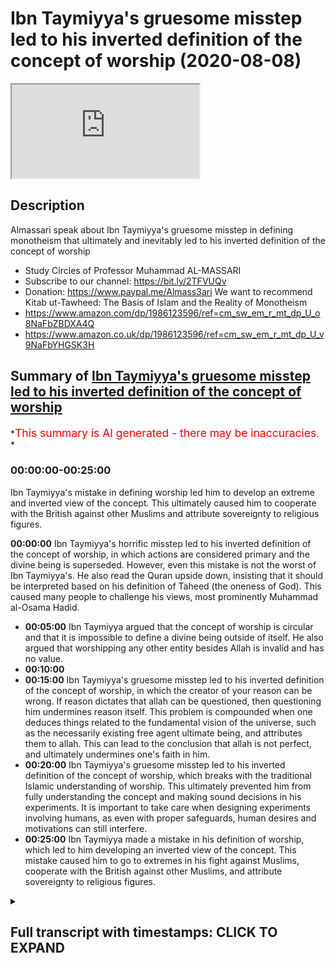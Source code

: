 # Ibn Taymiyya's gruesome misstep led to his inverted definition of the concept of worship (2020-08-08)

<iframe loading='lazy' allow='autoplay' src='https://www.youtube.com/embed/itqbL8KzOcs'></iframe>

## Description

Almassari speak about Ibn Taymiyya's gruesome misstep in defining monotheism that ultimately and inevitably led to his inverted definition of the concept of worship

- Study Circles of Professor Muhammad AL-MASSARI
- Subscribe to our channel: <https://bit.ly/2TFVUQv>
- Donation: <https://www.paypal.me/Almass3ari>
We want to recommend Kitab ut-Tawheed: The Basis of Islam and the Reality of Monotheism
- <https://www.amazon.com/dp/1986123596/ref=cm_sw_em_r_mt_dp_U_o8NaFbZBDXA4Q>
- <https://www.amazon.co.uk/dp/1986123596/ref=cm_sw_em_r_mt_dp_U_v9NaFbYHGSK3H>

## Summary of [Ibn Taymiyya's gruesome misstep led to his inverted definition of the concept of worship](https://www.youtube.com/watch?v=itqbL8KzOcs)

*<span style="color:red; font-size:125%">This summary is AI generated - there may be inaccuracies</span>. *

### <a onclick="modifyYTiframeseektime('0')">00:00:00-00:25:00</a>

Ibn Taymiyya's mistake in defining worship led him to develop an extreme and inverted view of the concept. This ultimately caused him to cooperate with the British against other Muslims and attribute sovereignty to religious figures.

**<a onclick="modifyYTiframeseektime('0')">00:00:00</a>** Ibn Taymiyya's horrific misstep led to his inverted definition of the concept of worship, in which actions are considered primary and the divine being is superseded. However, even this mistake is not the worst of Ibn Taymiyya's. He also read the Quran upside down, insisting that it should be interpreted based on his definition of Taheed (the oneness of God). This caused many people to challenge his views, most prominently Muhammad al-Osama Hadid.

- **<a onclick="modifyYTiframeseektime('300')">00:05:00</a>** Ibn Taymiyya argued that the concept of worship is circular and that it is impossible to define a divine being outside of itself. He also argued that worshipping any other entity besides Allah is invalid and has no value.
- **<a onclick="modifyYTiframeseektime('600')">00:10:00</a>**
- **<a onclick="modifyYTiframeseektime('900')">00:15:00</a>** Ibn Taymiyya's gruesome misstep led to his inverted definition of the concept of worship, in which the creator of your reason can be wrong. If reason dictates that allah can be questioned, then questioning him undermines reason itself. This problem is compounded when one deduces things related to the fundamental vision of the universe, such as the necessarily existing free agent ultimate being, and attributes them to allah. This can lead to the conclusion that allah is not perfect, and ultimately undermines one's faith in him.
- **<a onclick="modifyYTiframeseektime('1200')">00:20:00</a>** Ibn Taymiyya's gruesome misstep led to his inverted definition of the concept of worship, which breaks with the traditional Islamic understanding of worship. This ultimately prevented him from fully understanding the concept and making sound decisions in his experiments. It is important to take care when designing experiments involving humans, as even with proper safeguards, human desires and motivations can still interfere.
- **<a onclick="modifyYTiframeseektime('1500')">00:25:00</a>** Ibn Taymiyya made a mistake in his definition of worship, which led to him developing an inverted view of the concept. This mistake caused him to go to extremes in his fight against Muslims, cooperate with the British against other Muslims, and attribute sovereignty to religious figures.

<details><summary><h2>Full transcript with timestamps: CLICK TO EXPAND</h2></summary>

<a onclick="modifyYTiframeseektime('0')">0:00:00</a> Music  
<a onclick="modifyYTiframeseektime('28')">0:00:28</a> so we have just one question  
<a onclick="modifyYTiframeseektime('29')">0:00:29</a> today so which other scholar has so far  
<a onclick="modifyYTiframeseektime('32')">0:00:32</a> been able to point out  
<a onclick="modifyYTiframeseektime('34')">0:00:34</a> even tamiya's mistake of separating  
<a onclick="modifyYTiframeseektime('36')">0:00:36</a> actions from the burden  
<a onclick="modifyYTiframeseektime('42')">0:00:42</a> of action  
<a onclick="modifyYTiframeseektime('60')">0:01:00</a> he did not understand this is all  
<a onclick="modifyYTiframeseektime('62')">0:01:02</a> meaning just acknowledge me as the only  
<a onclick="modifyYTiframeseektime('63')">0:01:03</a> sovereign  
<a onclick="modifyYTiframeseektime('66')">0:01:06</a> so he he thought these these these  
<a onclick="modifyYTiframeseektime('68')">0:01:08</a> various actions are a bad and  
<a onclick="modifyYTiframeseektime('70')">0:01:10</a> and they are primary and then divine  
<a onclick="modifyYTiframeseektime('72')">0:01:12</a> being became the the  
<a onclick="modifyYTiframeseektime('73')">0:01:13</a> thing which is worshipped every time you  
<a onclick="modifyYTiframeseektime('75')">0:01:15</a> smile that you say the things which is  
<a onclick="modifyYTiframeseektime('76')">0:01:16</a> worthy of worshiping  
<a onclick="modifyYTiframeseektime('77')">0:01:17</a> so making the worship and acts of  
<a onclick="modifyYTiframeseektime('80')">0:01:20</a> worship the primary one  
<a onclick="modifyYTiframeseektime('81')">0:01:21</a> instead of that the divine being is the  
<a onclick="modifyYTiframeseektime('83')">0:01:23</a> entity which is  
<a onclick="modifyYTiframeseektime('85')">0:01:25</a> supranational who can act with free will  
<a onclick="modifyYTiframeseektime('87')">0:01:27</a> which you have with absolute power  
<a onclick="modifyYTiframeseektime('89')">0:01:29</a> nobody can but if you undermine his his  
<a onclick="modifyYTiframeseektime('92')">0:01:32</a> will  
<a onclick="modifyYTiframeseektime('93')">0:01:33</a> who he is the only one who controls  
<a onclick="modifyYTiframeseektime('94')">0:01:34</a> himself that's a divine being  
<a onclick="modifyYTiframeseektime('96')">0:01:36</a> there's no mention of creation normally  
<a onclick="modifyYTiframeseektime('98')">0:01:38</a> should we burden  
<a onclick="modifyYTiframeseektime('101')">0:01:41</a> the entity which has these attributes he  
<a onclick="modifyYTiframeseektime('103')">0:01:43</a> will understood allah is the one which  
<a onclick="modifyYTiframeseektime('105')">0:01:45</a> is being worshipped already  
<a onclick="modifyYTiframeseektime('106')">0:01:46</a> all of them are wrong that's what we  
<a onclick="modifyYTiframeseektime('108')">0:01:48</a> discussed extensively in the second part  
<a onclick="modifyYTiframeseektime('110')">0:01:50</a> of the book  
<a onclick="modifyYTiframeseektime('110')">0:01:50</a> which is being translated extensively  
<a onclick="modifyYTiframeseektime('113')">0:01:53</a> very extensively in all details with  
<a onclick="modifyYTiframeseektime('114')">0:01:54</a> every ayah with every  
<a onclick="modifyYTiframeseektime('116')">0:01:56</a> sentence and equating certain sentences  
<a onclick="modifyYTiframeseektime('118')">0:01:58</a> to other things and  
<a onclick="modifyYTiframeseektime('119')">0:01:59</a> deducing mathematical level precision of  
<a onclick="modifyYTiframeseektime('121')">0:02:01</a> equations  
<a onclick="modifyYTiframeseektime('122')">0:02:02</a> so that's even the most mistake uh the  
<a onclick="modifyYTiframeseektime('125')">0:02:05</a> people  
<a onclick="modifyYTiframeseektime('126')">0:02:06</a> got got stuck with the division of  
<a onclick="modifyYTiframeseektime('128')">0:02:08</a> taheed into this  
<a onclick="modifyYTiframeseektime('129')">0:02:09</a> division etcetera is it wrong nothing  
<a onclick="modifyYTiframeseektime('131')">0:02:11</a> definitely is wrong but some people  
<a onclick="modifyYTiframeseektime('133')">0:02:13</a> exposed that the division is wrong  
<a onclick="modifyYTiframeseektime('136')">0:02:16</a> because even the  
<a onclick="modifyYTiframeseektime('137')">0:02:17</a> the naming of them he meant that there  
<a onclick="modifyYTiframeseektime('140')">0:02:20</a> is wrong that's not right  
<a onclick="modifyYTiframeseektime('142')">0:02:22</a> right there there's only one supreme one  
<a onclick="modifyYTiframeseektime('143')">0:02:23</a> ultimate seven one lawmaker because it's  
<a onclick="modifyYTiframeseektime('145')">0:02:25</a> the meaning of  
<a onclick="modifyYTiframeseektime('146')">0:02:26</a> so he confused reverse the meaning  
<a onclick="modifyYTiframeseektime('149')">0:02:29</a> use for example when he discussed the  
<a onclick="modifyYTiframeseektime('151')">0:02:31</a> unity of the divine being  
<a onclick="modifyYTiframeseektime('153')">0:02:33</a> the one who can create and so on the eye  
<a onclick="modifyYTiframeseektime('154')">0:02:34</a> of uh  
<a onclick="modifyYTiframeseektime('166')">0:02:46</a> category of the divine being that's the  
<a onclick="modifyYTiframeseektime('168')">0:02:48</a> offspring of a divine being  
<a onclick="modifyYTiframeseektime('170')">0:02:50</a> or an entity which can create  
<a onclick="modifyYTiframeseektime('173')">0:02:53</a> and take his creation for himself and go  
<a onclick="modifyYTiframeseektime('174')">0:02:54</a> away  
<a onclick="modifyYTiframeseektime('177')">0:02:57</a> and the quran says clearly if that's  
<a onclick="modifyYTiframeseektime('179')">0:02:59</a> true then every  
<a onclick="modifyYTiframeseektime('180')">0:03:00</a> the divine being will have several  
<a onclick="modifyYTiframeseektime('183')">0:03:03</a> divine beasts that everyone will take  
<a onclick="modifyYTiframeseektime('184')">0:03:04</a> his creation go away but this is not  
<a onclick="modifyYTiframeseektime('186')">0:03:06</a> enough this by necessity  
<a onclick="modifyYTiframeseektime('187')">0:03:07</a> one must do not donate there's no way  
<a onclick="modifyYTiframeseektime('190')">0:03:10</a> and people say how can you take your  
<a onclick="modifyYTiframeseektime('191')">0:03:11</a> creation go away i want them to have to  
<a onclick="modifyYTiframeseektime('193')">0:03:13</a> with me by necessity because it's a  
<a onclick="modifyYTiframeseektime('195')">0:03:15</a> complete a complete cause of creation  
<a onclick="modifyYTiframeseektime('197')">0:03:17</a> so they will be done the conflict of the  
<a onclick="modifyYTiframeseektime('199')">0:03:19</a> causes which are perfect causes if  
<a onclick="modifyYTiframeseektime('201')">0:03:21</a> they are contingent and not perfect  
<a onclick="modifyYTiframeseektime('203')">0:03:23</a> cause no problem cooperation correlation  
<a onclick="modifyYTiframeseektime('204')">0:03:24</a> is necessary  
<a onclick="modifyYTiframeseektime('205')">0:03:25</a> but in the case of perfect cause  
<a onclick="modifyYTiframeseektime('207')">0:03:27</a> cooperation concept is impossible it  
<a onclick="modifyYTiframeseektime('209')">0:03:29</a> doesn't work  
<a onclick="modifyYTiframeseektime('210')">0:03:30</a> so then one will dominate the others but  
<a onclick="modifyYTiframeseektime('212')">0:03:32</a> we in the universe we don't see it like  
<a onclick="modifyYTiframeseektime('213')">0:03:33</a> there was this one  
<a onclick="modifyYTiframeseektime('214')">0:03:34</a> clearly well established well organized  
<a onclick="modifyYTiframeseektime('216')">0:03:36</a> according to one law so this is  
<a onclick="modifyYTiframeseektime('218')">0:03:38</a> impossible  
<a onclick="modifyYTiframeseektime('219')">0:03:39</a> uh so uh in that in all the in that that  
<a onclick="modifyYTiframeseektime('223')">0:03:43</a> the word is used and we when he expanded  
<a onclick="modifyYTiframeseektime('225')">0:03:45</a> that in a very  
<a onclick="modifyYTiframeseektime('226')">0:03:46</a> logical and uh beautiful expansion he  
<a onclick="modifyYTiframeseektime('229')">0:03:49</a> substituted  
<a onclick="modifyYTiframeseektime('231')">0:03:51</a> everywhere which is which is a blatant  
<a onclick="modifyYTiframeseektime('234')">0:03:54</a> uh a blatant mistake beloved error not  
<a onclick="modifyYTiframeseektime('237')">0:03:57</a> acceptable it's almost  
<a onclick="modifyYTiframeseektime('239')">0:03:59</a> almost telling allah that you have used  
<a onclick="modifyYTiframeseektime('241')">0:04:01</a> the wrong word almost  
<a onclick="modifyYTiframeseektime('242')">0:04:02</a> so almost bordering on that he didn't  
<a onclick="modifyYTiframeseektime('244')">0:04:04</a> intend to do that but  
<a onclick="modifyYTiframeseektime('246')">0:04:06</a> because he was so obsessed with his  
<a onclick="modifyYTiframeseektime('248')">0:04:08</a> definition of  
<a onclick="modifyYTiframeseektime('249')">0:04:09</a> that he he even read the quran upside  
<a onclick="modifyYTiframeseektime('252')">0:04:12</a> down  
<a onclick="modifyYTiframeseektime('253')">0:04:13</a> he said the quran  
<a onclick="modifyYTiframeseektime('257')">0:04:17</a> he should have said so my definition  
<a onclick="modifyYTiframeseektime('260')">0:04:20</a> must be wrong i must go back instead he  
<a onclick="modifyYTiframeseektime('262')">0:04:22</a> put his definition and  
<a onclick="modifyYTiframeseektime('263')">0:04:23</a> on top of the quran based on some  
<a onclick="modifyYTiframeseektime('266')">0:04:26</a> historic evidence mr osama hadid it  
<a onclick="modifyYTiframeseektime('269')">0:04:29</a> can't be the quran must be the dominant  
<a onclick="modifyYTiframeseektime('270')">0:04:30</a> one  
<a onclick="modifyYTiframeseektime('271')">0:04:31</a> and not the hadith  
<a onclick="modifyYTiframeseektime('274')">0:04:34</a> so that's so nobody pointed that in that  
<a onclick="modifyYTiframeseektime('276')">0:04:36</a> way in that sense but some people  
<a onclick="modifyYTiframeseektime('278')">0:04:38</a> pointed that this division is not  
<a onclick="modifyYTiframeseektime('280')">0:04:40</a> it's not proper it has weaknesses the  
<a onclick="modifyYTiframeseektime('282')">0:04:42</a> definition of ibadah as  
<a onclick="modifyYTiframeseektime('284')">0:04:44</a> as as they mentioned as acts is also  
<a onclick="modifyYTiframeseektime('286')">0:04:46</a> wrong is not persuasive  
<a onclick="modifyYTiframeseektime('287')">0:04:47</a> but also the definition which uh a  
<a onclick="modifyYTiframeseektime('290')">0:04:50</a> recent scholar who died very recently  
<a onclick="modifyYTiframeseektime('292')">0:04:52</a> recently like maybe 50 years ago i think  
<a onclick="modifyYTiframeseektime('295')">0:04:55</a> i remember i saw him at my grandfather's  
<a onclick="modifyYTiframeseektime('298')">0:04:58</a> seclusion room in the maki  
<a onclick="modifyYTiframeseektime('301')">0:05:01</a> but i remember seeing him faintly i'm  
<a onclick="modifyYTiframeseektime('303')">0:05:03</a> not sure if it's  
<a onclick="modifyYTiframeseektime('305')">0:05:05</a> a very one of the best  
<a onclick="modifyYTiframeseektime('308')">0:05:08</a> pseudo-ahabi but he is more  
<a onclick="modifyYTiframeseektime('312')">0:05:12</a> qualified and meticulous than most  
<a onclick="modifyYTiframeseektime('314')">0:05:14</a> wahabi the people do not know him very  
<a onclick="modifyYTiframeseektime('316')">0:05:16</a> much as well  
<a onclick="modifyYTiframeseektime('319')">0:05:19</a> he wrote about 600 pages a  
<a onclick="modifyYTiframeseektime('322')">0:05:22</a> huge book called trying to  
<a onclick="modifyYTiframeseektime('325')">0:05:25</a> explain and develop  
<a onclick="modifyYTiframeseektime('329')">0:05:29</a> and he took the wrong way for example he  
<a onclick="modifyYTiframeseektime('330')">0:05:30</a> discussed alibaba in the community  
<a onclick="modifyYTiframeseektime('332')">0:05:32</a> and what he takes a very narration  
<a onclick="modifyYTiframeseektime('334')">0:05:34</a> whatever so on  
<a onclick="modifyYTiframeseektime('342')">0:05:42</a> and this is from us not from the prophet  
<a onclick="modifyYTiframeseektime('344')">0:05:44</a> how do we know that knew that's exactly  
<a onclick="modifyYTiframeseektime('346')">0:05:46</a> what was happening beside it was  
<a onclick="modifyYTiframeseektime('347')">0:05:47</a> misunderstood then he went to a people  
<a onclick="modifyYTiframeseektime('350')">0:05:50</a> of hoot  
<a onclick="modifyYTiframeseektime('350')">0:05:50</a> and so on and he came to 600 pages and  
<a onclick="modifyYTiframeseektime('353')">0:05:53</a> ultimately he did not  
<a onclick="modifyYTiframeseektime('354')">0:05:54</a> end in any the definition of verbatim  
<a onclick="modifyYTiframeseektime('356')">0:05:56</a> which is which  
<a onclick="modifyYTiframeseektime('358')">0:05:58</a> uh which makes any in any solid sense  
<a onclick="modifyYTiframeseektime('360')">0:06:00</a> under a counter example to it  
<a onclick="modifyYTiframeseektime('364')">0:06:04</a> because the definition is wrong because  
<a onclick="modifyYTiframeseektime('366')">0:06:06</a> it is attempt to give about us something  
<a onclick="modifyYTiframeseektime('368')">0:06:08</a> independent for the concept of illah  
<a onclick="modifyYTiframeseektime('370')">0:06:10</a> it's not possible  
<a onclick="modifyYTiframeseektime('374')">0:06:14</a> when we say we worship allah or whether  
<a onclick="modifyYTiframeseektime('377')">0:06:17</a> the hindus say we worship shiva  
<a onclick="modifyYTiframeseektime('379')">0:06:19</a> that's what we mean to a divine entity  
<a onclick="modifyYTiframeseektime('381')">0:06:21</a> it has to be a divine divinity must be  
<a onclick="modifyYTiframeseektime('383')">0:06:23</a> defined before  
<a onclick="modifyYTiframeseektime('385')">0:06:25</a> but because the people only say we we  
<a onclick="modifyYTiframeseektime('387')">0:06:27</a> worship this divine being and the jewish  
<a onclick="modifyYTiframeseektime('388')">0:06:28</a> the things worship etc so it looks like  
<a onclick="modifyYTiframeseektime('390')">0:06:30</a> circle it's not circular it appears  
<a onclick="modifyYTiframeseektime('392')">0:06:32</a> circular  
<a onclick="modifyYTiframeseektime('393')">0:06:33</a> it becomes circular only when you try to  
<a onclick="modifyYTiframeseektime('394')">0:06:34</a> make the a  
<a onclick="modifyYTiframeseektime('396')">0:06:36</a> by the independent from the divinity  
<a onclick="modifyYTiframeseektime('399')">0:06:39</a> the moment you recognize that then you  
<a onclick="modifyYTiframeseektime('401')">0:06:41</a> will not fall into circularity and then  
<a onclick="modifyYTiframeseektime('402')">0:06:42</a> the definition will be clear  
<a onclick="modifyYTiframeseektime('404')">0:06:44</a> abadda will be 11 to recognize me as the  
<a onclick="modifyYTiframeseektime('408')">0:06:48</a> only  
<a onclick="modifyYTiframeseektime('409')">0:06:49</a> lord and sumarian the only divine entity  
<a onclick="modifyYTiframeseektime('411')">0:06:51</a> there is no other divine except me  
<a onclick="modifyYTiframeseektime('413')">0:06:53</a> unless there is worshiping allah by  
<a onclick="modifyYTiframeseektime('415')">0:06:55</a> definition must be  
<a onclick="modifyYTiframeseektime('417')">0:06:57</a> into hate if you worship anyone beside  
<a onclick="modifyYTiframeseektime('419')">0:06:59</a> allah then you are not wahed and  
<a onclick="modifyYTiframeseektime('426')">0:07:06</a> you don't recognize him as this is the  
<a onclick="modifyYTiframeseektime('429')">0:07:09</a> only sovereign lord if you don't  
<a onclick="modifyYTiframeseektime('431')">0:07:11</a> recognize that there's nothing  
<a onclick="modifyYTiframeseektime('432')">0:07:12</a> your mother is gone so i  
<a onclick="modifyYTiframeseektime('436')">0:07:16</a> share with anybody uh a sovereignty it's  
<a onclick="modifyYTiframeseektime('439')">0:07:19</a> not possible  
<a onclick="modifyYTiframeseektime('439')">0:07:19</a> by the way the benefits of reason is not  
<a onclick="modifyYTiframeseektime('442')">0:07:22</a> possible  
<a onclick="modifyYTiframeseektime('444')">0:07:24</a> ever impossible ever and also the  
<a onclick="modifyYTiframeseektime('446')">0:07:26</a> various counter examples  
<a onclick="modifyYTiframeseektime('452')">0:07:32</a> okay how come that the yusuf and the  
<a onclick="modifyYTiframeseektime('454')">0:07:34</a> family of yusuf means  
<a onclick="modifyYTiframeseektime('455')">0:07:35</a> you to him  
<a onclick="modifyYTiframeseektime('464')">0:07:44</a> so it's impossible allah cannot command  
<a onclick="modifyYTiframeseektime('465')">0:07:45</a> something which is just your reason  
<a onclick="modifyYTiframeseektime('467')">0:07:47</a> relates his divinity is impossible  
<a onclick="modifyYTiframeseektime('471')">0:07:51</a> so it can't be so worshipping  
<a onclick="modifyYTiframeseektime('474')">0:07:54</a> it's not even act of a bad could be act  
<a onclick="modifyYTiframeseektime('476')">0:07:56</a> of respect  
<a onclick="modifyYTiframeseektime('477')">0:07:57</a> could be a close support to strengthen  
<a onclick="modifyYTiframeseektime('479')">0:07:59</a> the dark matter whatever it is but it's  
<a onclick="modifyYTiframeseektime('480')">0:08:00</a> not imbalance  
<a onclick="modifyYTiframeseektime('481')">0:08:01</a> only if it is done to a divine being  
<a onclick="modifyYTiframeseektime('483')">0:08:03</a> some things you believe is reminding  
<a onclick="modifyYTiframeseektime('484')">0:08:04</a> is an act of worship to this divine  
<a onclick="modifyYTiframeseektime('486')">0:08:06</a> being expression of your  
<a onclick="modifyYTiframeseektime('488')">0:08:08</a> of your acknowledging over the of  
<a onclick="modifyYTiframeseektime('490')">0:08:10</a> divinity  
<a onclick="modifyYTiframeseektime('496')">0:08:16</a> itself so they can watch various deities  
<a onclick="modifyYTiframeseektime('499')">0:08:19</a> but if you watch of allah it's  
<a onclick="modifyYTiframeseektime('500')">0:08:20</a> impossible to achieve anybody else  
<a onclick="modifyYTiframeseektime('502')">0:08:22</a> because it has to entail the  
<a onclick="modifyYTiframeseektime('504')">0:08:24</a> unity of the divine by necessity if it's  
<a onclick="modifyYTiframeseektime('506')">0:08:26</a> not then it's not not worshipping  
<a onclick="modifyYTiframeseektime('507')">0:08:27</a> so the ones who say we worship allah and  
<a onclick="modifyYTiframeseektime('509')">0:08:29</a> worship for example uh  
<a onclick="modifyYTiframeseektime('511')">0:08:31</a> another entity they are not worshipping  
<a onclick="modifyYTiframeseektime('513')">0:08:33</a> allah they are  
<a onclick="modifyYTiframeseektime('514')">0:08:34</a> they are muslim they are definitely  
<a onclick="modifyYTiframeseektime('515')">0:08:35</a> allah and their worship is invalid  
<a onclick="modifyYTiframeseektime('519')">0:08:39</a> has no value because worship is the only  
<a onclick="modifyYTiframeseektime('522')">0:08:42</a> and ultimate sovereign  
<a onclick="modifyYTiframeseektime('525')">0:08:45</a> including the other divine attributes  
<a onclick="modifyYTiframeseektime('526')">0:08:46</a> what is the peak of divine attributes  
<a onclick="modifyYTiframeseektime('527')">0:08:47</a> the peak of the  
<a onclick="modifyYTiframeseektime('528')">0:08:48</a> top peak of the island is is  
<a onclick="modifyYTiframeseektime('531')">0:08:51</a> sovereignty not opposite so when when  
<a onclick="modifyYTiframeseektime('535')">0:08:55</a> some  
<a onclick="modifyYTiframeseektime('535')">0:08:55</a> medical we have books  
<a onclick="modifyYTiframeseektime('540')">0:09:00</a> which shows that the people are mentally  
<a onclick="modifyYTiframeseektime('545')">0:09:05</a>  mentally sick  
<a onclick="modifyYTiframeseektime('576')">0:09:36</a> assembly assembly absorpt is simply  
<a onclick="modifyYTiframeseektime('579')">0:09:39</a> refuted by all these  
<a onclick="modifyYTiframeseektime('580')">0:09:40</a> these these evidences even in in  
<a onclick="modifyYTiframeseektime('582')">0:09:42</a> particular like  
<a onclick="modifyYTiframeseektime('583')">0:09:43</a> how come that the people of yusuf made  
<a onclick="modifyYTiframeseektime('586')">0:09:46</a> sujud to him  
<a onclick="modifyYTiframeseektime('587')">0:09:47</a> uh and one of them is a prophet his  
<a onclick="modifyYTiframeseektime('589')">0:09:49</a> father himself is a prophet soul  
<a onclick="modifyYTiframeseektime('590')">0:09:50</a> so he must commit an actor this way his  
<a onclick="modifyYTiframeseektime('593')">0:09:53</a> mouth was  
<a onclick="modifyYTiframeseektime('593')">0:09:53</a> no no because it's allowed by allah so  
<a onclick="modifyYTiframeseektime('595')">0:09:55</a> how come that that worshipping we say  
<a onclick="modifyYTiframeseektime('597')">0:09:57</a> someone said elijah is allowed  
<a onclick="modifyYTiframeseektime('598')">0:09:58</a> no it's not exactly nothing but it's  
<a onclick="modifyYTiframeseektime('600')">0:10:00</a> something else so if you do this  
<a onclick="modifyYTiframeseektime('602')">0:10:02</a> unless another consideration what's the  
<a onclick="modifyYTiframeseektime('604')">0:10:04</a> other consideration with their mother  
<a onclick="modifyYTiframeseektime('605')">0:10:05</a> the same with boy  
<a onclick="modifyYTiframeseektime('607')">0:10:07</a> how come when japanese beat each other  
<a onclick="modifyYTiframeseektime('609')">0:10:09</a> they usually they don't shake hands they  
<a onclick="modifyYTiframeseektime('611')">0:10:11</a> just bow  
<a onclick="modifyYTiframeseektime('612')">0:10:12</a> is that boring they're bad and with  
<a onclick="modifyYTiframeseektime('613')">0:10:13</a> respect but you look like requests  
<a onclick="modifyYTiframeseektime('616')">0:10:16</a> sometimes just take the  
<a onclick="modifyYTiframeseektime('630')">0:10:30</a> as a divine being so divinity must be  
<a onclick="modifyYTiframeseektime('633')">0:10:33</a> ahead  
<a onclick="modifyYTiframeseektime('634')">0:10:34</a> first and foremost divine or divinity  
<a onclick="modifyYTiframeseektime('636')">0:10:36</a> what's the meaning of divine  
<a onclick="modifyYTiframeseektime('639')">0:10:39</a> when that's settled and this  
<a onclick="modifyYTiframeseektime('642')">0:10:42</a> established that there's only one divine  
<a onclick="modifyYTiframeseektime('643')">0:10:43</a> being the only one and only allah  
<a onclick="modifyYTiframeseektime('646')">0:10:46</a> if anybody which is only one otherwise  
<a onclick="modifyYTiframeseektime('650')">0:10:50</a> it's a dead  
<a onclick="modifyYTiframeseektime('651')">0:10:51</a> non-divine blind death  
<a onclick="modifyYTiframeseektime('654')">0:10:54</a> dead mother called you called nature or  
<a onclick="modifyYTiframeseektime('656')">0:10:56</a> called mataro or whatever you call it  
<a onclick="modifyYTiframeseektime('658')">0:10:58</a> this will be atheism that's the only  
<a onclick="modifyYTiframeseektime('661')">0:11:01</a> possible possibility of reasons  
<a onclick="modifyYTiframeseektime('662')">0:11:02</a> everything is not there it is not  
<a onclick="modifyYTiframeseektime('664')">0:11:04</a> possible  
<a onclick="modifyYTiframeseektime('670')">0:11:10</a> clearly is  
<a onclick="modifyYTiframeseektime('675')">0:11:15</a> until you settle the definition of  
<a onclick="modifyYTiframeseektime('676')">0:11:16</a> divinity and the fundamental issue of  
<a onclick="modifyYTiframeseektime('678')">0:11:18</a> creation who created  
<a onclick="modifyYTiframeseektime('680')">0:11:20</a> who is this the sovereign who is the  
<a onclick="modifyYTiframeseektime('681')">0:11:21</a> only sovereign by the s  
<a onclick="modifyYTiframeseektime('701')">0:11:41</a> what do i do she actually worship use  
<a onclick="modifyYTiframeseektime('702')">0:11:42</a> order nothing only one comment  
<a onclick="modifyYTiframeseektime('705')">0:11:45</a> don't touch this three that's it go  
<a onclick="modifyYTiframeseektime('707')">0:11:47</a> around do whatever you want  
<a onclick="modifyYTiframeseektime('709')">0:11:49</a> except this one tree just one comma it's  
<a onclick="modifyYTiframeseektime('711')">0:11:51</a> not even bowing or stretching or  
<a onclick="modifyYTiframeseektime('713')">0:11:53</a> or kissing walls or nothing and it's  
<a onclick="modifyYTiframeseektime('717')">0:11:57</a> almost certain that they were not  
<a onclick="modifyYTiframeseektime('718')">0:11:58</a> ordered to to to have record or  
<a onclick="modifyYTiframeseektime('720')">0:12:00</a> anything maybe later we don't know  
<a onclick="modifyYTiframeseektime('721')">0:12:01</a> anyway there's nothing in the quran  
<a onclick="modifyYTiframeseektime('723')">0:12:03</a> evidence there's nothing  
<a onclick="modifyYTiframeseektime('724')">0:12:04</a> we are no order given to adam except  
<a onclick="modifyYTiframeseektime('726')">0:12:06</a> except this one  
<a onclick="modifyYTiframeseektime('727')">0:12:07</a> don't eat from this one sweet victory  
<a onclick="modifyYTiframeseektime('729')">0:12:09</a> that's the only the she had the only  
<a onclick="modifyYTiframeseektime('730')">0:12:10</a> command the only law he had nothing else  
<a onclick="modifyYTiframeseektime('740')">0:12:20</a> he was nothing he was not a habit he was  
<a onclick="modifyYTiframeseektime('743')">0:12:23</a> mushrik he was not he was differently  
<a onclick="modifyYTiframeseektime('744')">0:12:24</a> among  
<a onclick="modifyYTiframeseektime('744')">0:12:24</a> this he was he was movement that was  
<a onclick="modifyYTiframeseektime('747')">0:12:27</a> enough that's all that he had  
<a onclick="modifyYTiframeseektime('748')">0:12:28</a> but it was enough and even that he could  
<a onclick="modifyYTiframeseektime('750')">0:12:30</a> not fulfill for whatever  
<a onclick="modifyYTiframeseektime('752')">0:12:32</a> reason and weakness but but that's it  
<a onclick="modifyYTiframeseektime('755')">0:12:35</a> that's what has happened  
<a onclick="modifyYTiframeseektime('758')">0:12:38</a> so he was a habit he had the full ibadah  
<a onclick="modifyYTiframeseektime('762')">0:12:42</a> because he acknowledged his lord  
<a onclick="modifyYTiframeseektime('764')">0:12:44</a> and he knew that he was mistaken we have  
<a onclick="modifyYTiframeseektime('766')">0:12:46</a> committed a mistake  
<a onclick="modifyYTiframeseektime('768')">0:12:48</a> we have done injustice and we wronged  
<a onclick="modifyYTiframeseektime('769')">0:12:49</a> ourselves when we listen to the  
<a onclick="modifyYTiframeseektime('772')">0:12:52</a> devil's whispering so we ask for  
<a onclick="modifyYTiframeseektime('775')">0:12:55</a> forgiveness  
<a onclick="modifyYTiframeseektime('776')">0:12:56</a> acknowledging that he transitions with  
<a onclick="modifyYTiframeseektime('778')">0:12:58</a> the order of the lord  
<a onclick="modifyYTiframeseektime('779')">0:12:59</a> not like him he did not please refused  
<a onclick="modifyYTiframeseektime('783')">0:13:03</a> i am suffering too you are not only  
<a onclick="modifyYTiframeseektime('785')">0:13:05</a> sorry i am civilian with you  
<a onclick="modifyYTiframeseektime('788')">0:13:08</a> so became kafir and stuck with mushrik  
<a onclick="modifyYTiframeseektime('791')">0:13:11</a> because of arrogance for declaring  
<a onclick="modifyYTiframeseektime('792')">0:13:12</a> himself to be  
<a onclick="modifyYTiframeseektime('794')">0:13:14</a> able to seek out guess what allah  
<a onclick="modifyYTiframeseektime('796')">0:13:16</a> commands nobody can secure  
<a onclick="modifyYTiframeseektime('797')">0:13:17</a> allah commands it's impossible this will  
<a onclick="modifyYTiframeseektime('800')">0:13:20</a> under my reason we'll discuss that when  
<a onclick="modifyYTiframeseektime('802')">0:13:22</a> we come to these things more detail  
<a onclick="modifyYTiframeseektime('803')">0:13:23</a> it will not only it will admire my  
<a onclick="modifyYTiframeseektime('805')">0:13:25</a> sharia for my reason  
<a onclick="modifyYTiframeseektime('807')">0:13:27</a> because reason will be will be then  
<a onclick="modifyYTiframeseektime('808')">0:13:28</a> destroyed completely  
<a onclick="modifyYTiframeseektime('813')">0:13:33</a> that the ultimate rational being can be  
<a onclick="modifyYTiframeseektime('815')">0:13:35</a> questioned by a lower  
<a onclick="modifyYTiframeseektime('817')">0:13:37</a> secondary being that's impossible the  
<a onclick="modifyYTiframeseektime('820')">0:13:40</a> lower secondary being could not have  
<a onclick="modifyYTiframeseektime('821')">0:13:41</a> been possibly being being rational  
<a onclick="modifyYTiframeseektime('823')">0:13:43</a> without the other ultimate creator  
<a onclick="modifyYTiframeseektime('826')">0:13:46</a> giving him this rationality so if thus  
<a onclick="modifyYTiframeseektime('828')">0:13:48</a> financiality is rational and good  
<a onclick="modifyYTiframeseektime('830')">0:13:50</a> then should be acknowledged that the  
<a onclick="modifyYTiframeseektime('831')">0:13:51</a> supreme one is the most rational  
<a onclick="modifyYTiframeseektime('833')">0:13:53</a> and must be the haqq whatever his  
<a onclick="modifyYTiframeseektime('835')">0:13:55</a> motivation and intention  
<a onclick="modifyYTiframeseektime('836')">0:13:56</a> is you don't need to know that but you  
<a onclick="modifyYTiframeseektime('838')">0:13:58</a> know the fundamental and his  
<a onclick="modifyYTiframeseektime('839')">0:13:59</a> of absolute perfect and absolutely  
<a onclick="modifyYTiframeseektime('841')">0:14:01</a> infallible  
<a onclick="modifyYTiframeseektime('843')">0:14:03</a> so it must be hack and absolute help you  
<a onclick="modifyYTiframeseektime('846')">0:14:06</a> must be wrong  
<a onclick="modifyYTiframeseektime('847')">0:14:07</a> by necessity of reason otherwise there  
<a onclick="modifyYTiframeseektime('848')">0:14:08</a> is no collapse and if your reason is  
<a onclick="modifyYTiframeseektime('851')">0:14:11</a> wrong  
<a onclick="modifyYTiframeseektime('852')">0:14:12</a> and your brain is misconstructed and  
<a onclick="modifyYTiframeseektime('855')">0:14:15</a> miswired  
<a onclick="modifyYTiframeseektime('857')">0:14:17</a> then for theory how can you trust them  
<a onclick="modifyYTiframeseektime('858')">0:14:18</a> as well but we know that the brain  
<a onclick="modifyYTiframeseektime('860')">0:14:20</a> cannot be misuad  
<a onclick="modifyYTiframeseektime('861')">0:14:21</a> it cannot be having like the pentium 4  
<a onclick="modifyYTiframeseektime('863')">0:14:23</a> which intel we saw heard  
<a onclick="modifyYTiframeseektime('866')">0:14:26</a> in some calculations it was a scandal in  
<a onclick="modifyYTiframeseektime('868')">0:14:28</a> the 90s that cannot cannot happen  
<a onclick="modifyYTiframeseektime('870')">0:14:30</a> there's not yeah some brains are miss  
<a onclick="modifyYTiframeseektime('872')">0:14:32</a> one some you are mental but they are  
<a onclick="modifyYTiframeseektime('874')">0:14:34</a> excluded from  
<a onclick="modifyYTiframeseektime('875')">0:14:35</a> accountability in in your qiyam and that  
<a onclick="modifyYTiframeseektime('877')">0:14:37</a> they have in the universe because  
<a onclick="modifyYTiframeseektime('878')">0:14:38</a> no no no created contingent being can be  
<a onclick="modifyYTiframeseektime('881')">0:14:41</a> perfect by necessity  
<a onclick="modifyYTiframeseektime('882')">0:14:42</a> they will must be in the creation there  
<a onclick="modifyYTiframeseektime('884')">0:14:44</a> must be some deficiencies and allah  
<a onclick="modifyYTiframeseektime('886')">0:14:46</a> legislated for that how to deal and how  
<a onclick="modifyYTiframeseektime('888')">0:14:48</a> know how to deal with that in the  
<a onclick="modifyYTiframeseektime('889')">0:14:49</a> universe and sometimes you show you  
<a onclick="modifyYTiframeseektime('890')">0:14:50</a> allah's power  
<a onclick="modifyYTiframeseektime('891')">0:14:51</a> and show you that you are contingent and  
<a onclick="modifyYTiframeseektime('892')">0:14:52</a> limited  
<a onclick="modifyYTiframeseektime('895')">0:14:55</a> but even but if you are really not not  
<a onclick="modifyYTiframeseektime('897')">0:14:57</a> one of these mentally drained  
<a onclick="modifyYTiframeseektime('899')">0:14:59</a> then you cannot by necessity assuming  
<a onclick="modifyYTiframeseektime('900')">0:15:00</a> that your reason is right and the  
<a onclick="modifyYTiframeseektime('902')">0:15:02</a> creator of this your reason  
<a onclick="modifyYTiframeseektime('903')">0:15:03</a> can be wrong who is absolute and perfect  
<a onclick="modifyYTiframeseektime('906')">0:15:06</a> is ancestry existing so his reason is  
<a onclick="modifyYTiframeseektime('908')">0:15:08</a> ultimate and rational  
<a onclick="modifyYTiframeseektime('909')">0:15:09</a> he cannot be arrested ever you can be  
<a onclick="modifyYTiframeseektime('912')">0:15:12</a> you can't fall into rationality because  
<a onclick="modifyYTiframeseektime('915')">0:15:15</a> you are contingent you are finite but  
<a onclick="modifyYTiframeseektime('916')">0:15:16</a> the infinite one is impossible  
<a onclick="modifyYTiframeseektime('918')">0:15:18</a> because necessarily existing because  
<a onclick="modifyYTiframeseektime('920')">0:15:20</a> everything she has an attribute it has  
<a onclick="modifyYTiframeseektime('921')">0:15:21</a> it in  
<a onclick="modifyYTiframeseektime('922')">0:15:22</a> its fullest absolutely complete perfect  
<a onclick="modifyYTiframeseektime('926')">0:15:26</a> way or it has no attribute if an  
<a onclick="modifyYTiframeseektime('927')">0:15:27</a> attribute is not befitting for a  
<a onclick="modifyYTiframeseektime('929')">0:15:29</a> necessary existing being then he doesn't  
<a onclick="modifyYTiframeseektime('931')">0:15:31</a> have that activity either zero or  
<a onclick="modifyYTiframeseektime('932')">0:15:32</a> infinity attributes are either zero he  
<a onclick="modifyYTiframeseektime('934')">0:15:34</a> doesn't have it or he has an infinite  
<a onclick="modifyYTiframeseektime('936')">0:15:36</a> and complete and unlimited uh  
<a onclick="modifyYTiframeseektime('939')">0:15:39</a> capacity so so if reason dictate that  
<a onclick="modifyYTiframeseektime('944')">0:15:44</a> then questioning allah will under my  
<a onclick="modifyYTiframeseektime('946')">0:15:46</a> reason  
<a onclick="modifyYTiframeseektime('948')">0:15:48</a> allah says  
<a onclick="modifyYTiframeseektime('951')">0:15:51</a> he is not questioning what he does  
<a onclick="modifyYTiframeseektime('961')">0:16:01</a> impossible otherwise if the necessarily  
<a onclick="modifyYTiframeseektime('963')">0:16:03</a> existing  
<a onclick="modifyYTiframeseektime('964')">0:16:04</a> free agent ultimate being necessarily  
<a onclick="modifyYTiframeseektime('967')">0:16:07</a> existing can be  
<a onclick="modifyYTiframeseektime('968')">0:16:08</a> questioned meaning reason itself can't  
<a onclick="modifyYTiframeseektime('970')">0:16:10</a> be questioned but then these are all  
<a onclick="modifyYTiframeseektime('972')">0:16:12</a> collapsed  
<a onclick="modifyYTiframeseektime('973')">0:16:13</a> collapse then the whole construct of of  
<a onclick="modifyYTiframeseektime('975')">0:16:15</a> the universe understanding of the  
<a onclick="modifyYTiframeseektime('976')">0:16:16</a> universe that's being created not  
<a onclick="modifyYTiframeseektime('978')">0:16:18</a> created or collapsed  
<a onclick="modifyYTiframeseektime('978')">0:16:18</a> we don't know what's going on then we're  
<a onclick="modifyYTiframeseektime('980')">0:16:20</a> like we're like in a mental house  
<a onclick="modifyYTiframeseektime('982')">0:16:22</a> obviously if someone's come to a  
<a onclick="modifyYTiframeseektime('984')">0:16:24</a> situation he would be like in a state of  
<a onclick="modifyYTiframeseektime('986')">0:16:26</a> suspense  
<a onclick="modifyYTiframeseektime('987')">0:16:27</a> and like like a sick person for some  
<a onclick="modifyYTiframeseektime('989')">0:16:29</a> time until he comes concluding and  
<a onclick="modifyYTiframeseektime('990')">0:16:30</a> conclude like the cut  
<a onclick="modifyYTiframeseektime('992')">0:16:32</a> unlike that that's impossible  
<a onclick="modifyYTiframeseektime('995')">0:16:35</a> at least my basic rationality and my  
<a onclick="modifyYTiframeseektime('997')">0:16:37</a> spirit recognition that i exist and i am  
<a onclick="modifyYTiframeseektime('998')">0:16:38</a> limited  
<a onclick="modifyYTiframeseektime('999')">0:16:39</a> is true that's the fundamental point and  
<a onclick="modifyYTiframeseektime('1001')">0:16:41</a> from there you build again  
<a onclick="modifyYTiframeseektime('1002')">0:16:42</a> and you are back to the necessity of  
<a onclick="modifyYTiframeseektime('1003')">0:16:43</a> reason  
<a onclick="modifyYTiframeseektime('1006')">0:16:46</a> so allah cannot be questioned  
<a onclick="modifyYTiframeseektime('1009')">0:16:49</a> uh injunctions can can be put in a  
<a onclick="modifyYTiframeseektime('1012')">0:16:52</a> matter of  
<a onclick="modifyYTiframeseektime('1013')">0:16:53</a> discussion anyone questioning allah  
<a onclick="modifyYTiframeseektime('1015')">0:16:55</a> judgment or ruling  
<a onclick="modifyYTiframeseektime('1017')">0:16:57</a> is is necessarily undermining reason or  
<a onclick="modifyYTiframeseektime('1021')">0:17:01</a> just playing games proclaiming that he  
<a onclick="modifyYTiframeseektime('1024')">0:17:04</a> believes in allah and he doesn't believe  
<a onclick="modifyYTiframeseektime('1025')">0:17:05</a> or he doesn't  
<a onclick="modifyYTiframeseektime('1026')">0:17:06</a> does did not understand what is the  
<a onclick="modifyYTiframeseektime('1028')">0:17:08</a> meaning of allah  
<a onclick="modifyYTiframeseektime('1032')">0:17:12</a> they did not give to allah though with  
<a onclick="modifyYTiframeseektime('1034')">0:17:14</a> the respect he deserved  
<a onclick="modifyYTiframeseektime('1036')">0:17:16</a> that whole universe in his hand  
<a onclick="modifyYTiframeseektime('1039')">0:17:19</a> and he controls everything it can't be  
<a onclick="modifyYTiframeseektime('1041')">0:17:21</a> otherwise  
<a onclick="modifyYTiframeseektime('1043')">0:17:23</a> so so that's that's the mistake i think  
<a onclick="modifyYTiframeseektime('1046')">0:17:26</a> every time he went and  
<a onclick="modifyYTiframeseektime('1047')">0:17:27</a> he was possibly offended by some sophie  
<a onclick="modifyYTiframeseektime('1051')">0:17:31</a> actions which we find undesirable or  
<a onclick="modifyYTiframeseektime('1053')">0:17:33</a> extreme  
<a onclick="modifyYTiframeseektime('1054')">0:17:34</a> at graves and things like that and  
<a onclick="modifyYTiframeseektime('1057')">0:17:37</a> somehow he came to the conclusion that  
<a onclick="modifyYTiframeseektime('1058')">0:17:38</a> his shirk  
<a onclick="modifyYTiframeseektime('1061')">0:17:41</a> or a type of minor circle should not be  
<a onclick="modifyYTiframeseektime('1063')">0:17:43</a> done this way for  
<a onclick="modifyYTiframeseektime('1064')">0:17:44</a> whatever reason maybe the considerations  
<a onclick="modifyYTiframeseektime('1065')">0:17:45</a> correct in certain acts  
<a onclick="modifyYTiframeseektime('1068')">0:17:48</a> even not necessary in all acts and then  
<a onclick="modifyYTiframeseektime('1070')">0:17:50</a> from there he  
<a onclick="modifyYTiframeseektime('1071')">0:17:51</a> concluded and developed and so on to at  
<a onclick="modifyYTiframeseektime('1073')">0:17:53</a> an attempt to undermine that and stop it  
<a onclick="modifyYTiframeseektime('1076')">0:17:56</a> and that's that's that's the problem  
<a onclick="modifyYTiframeseektime('1078')">0:17:58</a> when you when you deduce things  
<a onclick="modifyYTiframeseektime('1079')">0:17:59</a> related to fundamental vision of the  
<a onclick="modifyYTiframeseektime('1081')">0:18:01</a> universe and attribute to allah and how  
<a onclick="modifyYTiframeseektime('1083')">0:18:03</a> you relate it to grievous  
<a onclick="modifyYTiframeseektime('1084')">0:18:04</a> by letting your desire to a certain  
<a onclick="modifyYTiframeseektime('1087')">0:18:07</a> conclusion guide you no  
<a onclick="modifyYTiframeseektime('1089')">0:18:09</a> it should be what is the what is there  
<a onclick="modifyYTiframeseektime('1091')">0:18:11</a> how it works  
<a onclick="modifyYTiframeseektime('1092')">0:18:12</a> how it is interrelated by the system  
<a onclick="modifyYTiframeseektime('1094')">0:18:14</a> reason what is the result what's the  
<a onclick="modifyYTiframeseektime('1095')">0:18:15</a> conclusion that will come by itself  
<a onclick="modifyYTiframeseektime('1097')">0:18:17</a> in a good in a in its good time so this  
<a onclick="modifyYTiframeseektime('1100')">0:18:20</a> is this is uh  
<a onclick="modifyYTiframeseektime('1102')">0:18:22</a> this is the same problem if you do for  
<a onclick="modifyYTiframeseektime('1103')">0:18:23</a> example a scientific experiment to  
<a onclick="modifyYTiframeseektime('1104')">0:18:24</a> refuse something or prove something  
<a onclick="modifyYTiframeseektime('1107')">0:18:27</a> you ultimately did not do not come to  
<a onclick="modifyYTiframeseektime('1109')">0:18:29</a> the correct result because you are  
<a onclick="modifyYTiframeseektime('1111')">0:18:31</a> moved by certain desire it has to be  
<a onclick="modifyYTiframeseektime('1113')">0:18:33</a> done neutrally  
<a onclick="modifyYTiframeseektime('1115')">0:18:35</a> and that's the reason for the medical  
<a onclick="modifyYTiframeseektime('1117')">0:18:37</a> science put great weight on these  
<a onclick="modifyYTiframeseektime('1119')">0:18:39</a> placebo-controlled double-blinded  
<a onclick="modifyYTiframeseektime('1121')">0:18:41</a> experiments but  
<a onclick="modifyYTiframeseektime('1122')">0:18:42</a> they put overweight on that for some  
<a onclick="modifyYTiframeseektime('1124')">0:18:44</a> reason can be discussed otherwise  
<a onclick="modifyYTiframeseektime('1126')">0:18:46</a> but to neutralize any desire of of a  
<a onclick="modifyYTiframeseektime('1129')">0:18:49</a> good result or a bad result and  
<a onclick="modifyYTiframeseektime('1131')">0:18:51</a> it neutralized the feeling of the  
<a onclick="modifyYTiframeseektime('1133')">0:18:53</a> experimenter and also the one who  
<a onclick="modifyYTiframeseektime('1134')">0:18:54</a> received the medication for example  
<a onclick="modifyYTiframeseektime('1137')">0:18:57</a> he tried to originalize all that and go  
<a onclick="modifyYTiframeseektime('1139')">0:18:59</a> out of it because this desire and this  
<a onclick="modifyYTiframeseektime('1141')">0:19:01</a> this uh this willingness to have a  
<a onclick="modifyYTiframeseektime('1144')">0:19:04</a> result or to the furry future that could  
<a onclick="modifyYTiframeseektime('1146')">0:19:06</a> undermine  
<a onclick="modifyYTiframeseektime('1147')">0:19:07</a> um and still still the devil is in the  
<a onclick="modifyYTiframeseektime('1150')">0:19:10</a> detail for example if  
<a onclick="modifyYTiframeseektime('1151')">0:19:11</a> the sign of excellent is bad like for  
<a onclick="modifyYTiframeseektime('1153')">0:19:13</a> example this and let's just let's  
<a onclick="modifyYTiframeseektime('1154')">0:19:14</a> mention that casually before we close  
<a onclick="modifyYTiframeseektime('1155')">0:19:15</a> conclude  
<a onclick="modifyYTiframeseektime('1156')">0:19:16</a> there isn't controversy about  
<a onclick="modifyYTiframeseektime('1158')">0:19:18</a> heterozygous  
<a onclick="modifyYTiframeseektime('1160')">0:19:20</a> and now now trump despite the voice  
<a onclick="modifyYTiframeseektime('1163')">0:19:23</a> stupidity adopted that  
<a onclick="modifyYTiframeseektime('1164')">0:19:24</a> he went maybe overbought but because  
<a onclick="modifyYTiframeseektime('1166')">0:19:26</a> political opposition and this because he  
<a onclick="modifyYTiframeseektime('1168')">0:19:28</a> is confront  
<a onclick="modifyYTiframeseektime('1168')">0:19:28</a> confrontation with the medical  
<a onclick="modifyYTiframeseektime('1170')">0:19:30</a> establishment in america which is  
<a onclick="modifyYTiframeseektime('1171')">0:19:31</a> definitely has become like a cherishing  
<a onclick="modifyYTiframeseektime('1173')">0:19:33</a> oppressive church  
<a onclick="modifyYTiframeseektime('1175')">0:19:35</a> they did some experimentation i am  
<a onclick="modifyYTiframeseektime('1176')">0:19:36</a> doubtful about that experimentation  
<a onclick="modifyYTiframeseektime('1178')">0:19:38</a> or that clinical trial has been done  
<a onclick="modifyYTiframeseektime('1181')">0:19:41</a> done in a clean way and well designed  
<a onclick="modifyYTiframeseektime('1182')">0:19:42</a> for example  
<a onclick="modifyYTiframeseektime('1183')">0:19:43</a> everyone knows this is the education  
<a onclick="modifyYTiframeseektime('1184')">0:19:44</a> which is well known now for how many  
<a onclick="modifyYTiframeseektime('1186')">0:19:46</a> years  
<a onclick="modifyYTiframeseektime('1186')">0:19:46</a> 30 40 years for malaria and so on and we  
<a onclick="modifyYTiframeseektime('1189')">0:19:49</a> know  
<a onclick="modifyYTiframeseektime('1189')">0:19:49</a> i think well established since the 80s  
<a onclick="modifyYTiframeseektime('1191')">0:19:51</a> that there have been death cases where  
<a onclick="modifyYTiframeseektime('1193')">0:19:53</a> this for these people who harvest  
<a onclick="modifyYTiframeseektime('1195')">0:19:55</a> certain or heart condition especially  
<a onclick="modifyYTiframeseektime('1197')">0:19:57</a> special certain other conditions with  
<a onclick="modifyYTiframeseektime('1199')">0:19:59</a> any heart condition  
<a onclick="modifyYTiframeseektime('1200')">0:20:00</a> so it's clear that there's a  
<a onclick="modifyYTiframeseektime('1202')">0:20:02</a> contraindication there this should not  
<a onclick="modifyYTiframeseektime('1204')">0:20:04</a> be given to anyone without condition  
<a onclick="modifyYTiframeseektime('1205')">0:20:05</a> so any experimental design we should not  
<a onclick="modifyYTiframeseektime('1207')">0:20:07</a> exclude those without  
<a onclick="modifyYTiframeseektime('1208')">0:20:08</a> conditions is a faulty design  
<a onclick="modifyYTiframeseektime('1211')">0:20:11</a> it should be excluded we know that  
<a onclick="modifyYTiframeseektime('1213')">0:20:13</a> already we should exclude that we should  
<a onclick="modifyYTiframeseektime('1215')">0:20:15</a> apply that or try it only on those who  
<a onclick="modifyYTiframeseektime('1217')">0:20:17</a> have no heart condition  
<a onclick="modifyYTiframeseektime('1219')">0:20:19</a> either with cetitude they have a medical  
<a onclick="modifyYTiframeseektime('1220')">0:20:20</a> history etcetera about that  
<a onclick="modifyYTiframeseektime('1223')">0:20:23</a> or artists with high probability then  
<a onclick="modifyYTiframeseektime('1225')">0:20:25</a> from those only we apply that that  
<a onclick="modifyYTiframeseektime('1227')">0:20:27</a> that and that has to be applied  
<a onclick="modifyYTiframeseektime('1229')">0:20:29</a> neutrally  
<a onclick="modifyYTiframeseektime('1230')">0:20:30</a> then there's a problem also what is the  
<a onclick="modifyYTiframeseektime('1232')">0:20:32</a> moral aspect of giving some people  
<a onclick="modifyYTiframeseektime('1233')">0:20:33</a> placebo who may be dying  
<a onclick="modifyYTiframeseektime('1235')">0:20:35</a> because because they don't receive and  
<a onclick="modifyYTiframeseektime('1237')">0:20:37</a> the other lucky ones receiving which may  
<a onclick="modifyYTiframeseektime('1238')">0:20:38</a> work  
<a onclick="modifyYTiframeseektime('1239')">0:20:39</a> there's also more reconciliation so it  
<a onclick="modifyYTiframeseektime('1241')">0:20:41</a> has to be an open level at this point  
<a onclick="modifyYTiframeseektime('1243')">0:20:43</a> just mentioning that example to show  
<a onclick="modifyYTiframeseektime('1244')">0:20:44</a> that even with this standard  
<a onclick="modifyYTiframeseektime('1247')">0:20:47</a> still human beings desires and political  
<a onclick="modifyYTiframeseektime('1249')">0:20:49</a> motivation could play our own  
<a onclick="modifyYTiframeseektime('1250')">0:20:50</a> and mess things up  
<a onclick="modifyYTiframeseektime('1254')">0:20:54</a> so all the experience you hear about  
<a onclick="modifyYTiframeseektime('1255')">0:20:55</a> that experiment in brazil who's failed  
<a onclick="modifyYTiframeseektime('1257')">0:20:57</a> as well i am almost had to be sure they  
<a onclick="modifyYTiframeseektime('1260')">0:21:00</a> are not well designed  
<a onclick="modifyYTiframeseektime('1262')">0:21:02</a> so they design itself even if it's  
<a onclick="modifyYTiframeseektime('1264')">0:21:04</a> placebo control design  
<a onclick="modifyYTiframeseektime('1266')">0:21:06</a> that sign is not is not persuasive it's  
<a onclick="modifyYTiframeseektime('1267')">0:21:07</a> not done probably not benefiting from  
<a onclick="modifyYTiframeseektime('1269')">0:21:09</a> all what we have already  
<a onclick="modifyYTiframeseektime('1270')">0:21:10</a> explained know about drugs or  
<a onclick="modifyYTiframeseektime('1272')">0:21:12</a> chlorophyll we should invest that all of  
<a onclick="modifyYTiframeseektime('1274')">0:21:14</a> it first  
<a onclick="modifyYTiframeseektime('1275')">0:21:15</a> and then say oh this in that this  
<a onclick="modifyYTiframeseektime('1277')">0:21:17</a> contraindication this is not  
<a onclick="modifyYTiframeseektime('1278')">0:21:18</a> we only the one who are not real and  
<a onclick="modifyYTiframeseektime('1280')">0:21:20</a> this is a good portion of the population  
<a onclick="modifyYTiframeseektime('1283')">0:21:23</a> on the other hand the majority which are  
<a onclick="modifyYTiframeseektime('1284')">0:21:24</a> delivered the hospital which you can do  
<a onclick="modifyYTiframeseektime('1285')">0:21:25</a> that to them the moderation  
<a onclick="modifyYTiframeseektime('1286')">0:21:26</a> really they will not become so severe  
<a onclick="modifyYTiframeseektime('1288')">0:21:28</a> unless they have preconditions usually a  
<a onclick="modifyYTiframeseektime('1290')">0:21:30</a> cardiovascular  
<a onclick="modifyYTiframeseektime('1291')">0:21:31</a> so they will be a minority which will  
<a onclick="modifyYTiframeseektime('1293')">0:21:33</a> but still this minorities we're trying  
<a onclick="modifyYTiframeseektime('1295')">0:21:35</a> for that  
<a onclick="modifyYTiframeseektime('1296')">0:21:36</a> maybe it works for this minority why  
<a onclick="modifyYTiframeseektime('1297')">0:21:37</a> deprive a minority who have  
<a onclick="modifyYTiframeseektime('1299')">0:21:39</a> another precondition but not hard  
<a onclick="modifyYTiframeseektime('1301')">0:21:41</a> conditions who could  
<a onclick="modifyYTiframeseektime('1303')">0:21:43</a> uh could benefit from it to uh provides  
<a onclick="modifyYTiframeseektime('1305')">0:21:45</a> giving with uh azithromycin the other  
<a onclick="modifyYTiframeseektime('1307')">0:21:47</a> antibiotic  
<a onclick="modifyYTiframeseektime('1308')">0:21:48</a> but the design was never done that it  
<a onclick="modifyYTiframeseektime('1310')">0:21:50</a> was done just universal as if we're  
<a onclick="modifyYTiframeseektime('1312')">0:21:52</a> having a new drug which nobody knows  
<a onclick="modifyYTiframeseektime('1313')">0:21:53</a> about anything  
<a onclick="modifyYTiframeseektime('1314')">0:21:54</a> for just because of certain political  
<a onclick="modifyYTiframeseektime('1316')">0:21:56</a> motivation  
<a onclick="modifyYTiframeseektime('1317')">0:21:57</a> or just laziness and the stupidity of  
<a onclick="modifyYTiframeseektime('1320')">0:22:00</a> the recession so i'm sorry to say that i  
<a onclick="modifyYTiframeseektime('1321')">0:22:01</a> know some medical doctor will be  
<a onclick="modifyYTiframeseektime('1322')">0:22:02</a> offended but  
<a onclick="modifyYTiframeseektime('1323')">0:22:03</a> that's the problem sometimes you get  
<a onclick="modifyYTiframeseektime('1325')">0:22:05</a> lazy and you don't do the design as it  
<a onclick="modifyYTiframeseektime('1327')">0:22:07</a> should be no the design should be done  
<a onclick="modifyYTiframeseektime('1328')">0:22:08</a> properly first  
<a onclick="modifyYTiframeseektime('1332')">0:22:12</a> but uh dictated only by what we know  
<a onclick="modifyYTiframeseektime('1335')">0:22:15</a> already when we will establish about  
<a onclick="modifyYTiframeseektime('1336')">0:22:16</a> this material over the last 30 years  
<a onclick="modifyYTiframeseektime('1338')">0:22:18</a> only by that not but what  
<a onclick="modifyYTiframeseektime('1340')">0:22:20</a> trump says or muhammadan says that's the  
<a onclick="modifyYTiframeseektime('1342')">0:22:22</a> way to go but it's very difficult it's  
<a onclick="modifyYTiframeseektime('1343')">0:22:23</a> theoretically nice on table  
<a onclick="modifyYTiframeseektime('1345')">0:22:25</a> but when it comes to doing an experiment  
<a onclick="modifyYTiframeseektime('1347')">0:22:27</a> which is a big experience which is  
<a onclick="modifyYTiframeseektime('1348')">0:22:28</a> course may cost money and needs certain  
<a onclick="modifyYTiframeseektime('1350')">0:22:30</a> legal documents to be signed and so on  
<a onclick="modifyYTiframeseektime('1352')">0:22:32</a> you may become lacks  
<a onclick="modifyYTiframeseektime('1353')">0:22:33</a> and then the result you may miss a good  
<a onclick="modifyYTiframeseektime('1356')">0:22:36</a> treatment or possibility  
<a onclick="modifyYTiframeseektime('1358')">0:22:38</a> you only miss a good treatment  
<a onclick="modifyYTiframeseektime('1359')">0:22:39</a> possibility  
<a onclick="modifyYTiframeseektime('1361')">0:22:41</a> because of this this confrontation  
<a onclick="modifyYTiframeseektime('1362')">0:22:42</a> between various people fighting for  
<a onclick="modifyYTiframeseektime('1364')">0:22:44</a> power  
<a onclick="modifyYTiframeseektime('1365')">0:22:45</a> not caring really very much that much  
<a onclick="modifyYTiframeseektime('1367')">0:22:47</a> about patients but they're caring about  
<a onclick="modifyYTiframeseektime('1368')">0:22:48</a> their power we have to enforce ourselves  
<a onclick="modifyYTiframeseektime('1370')">0:22:50</a> we are we are the right ones  
<a onclick="modifyYTiframeseektime('1371')">0:22:51</a> we are the medical authority like the  
<a onclick="modifyYTiframeseektime('1373')">0:22:53</a> fda and so on we have to enforce that  
<a onclick="modifyYTiframeseektime('1376')">0:22:56</a> and then arrogantly this can no that's  
<a onclick="modifyYTiframeseektime('1379')">0:22:59</a> not a praising of trump he's an idiot  
<a onclick="modifyYTiframeseektime('1380')">0:23:00</a> and he's stupid  
<a onclick="modifyYTiframeseektime('1381')">0:23:01</a> and he is a publicist and a demagogue  
<a onclick="modifyYTiframeseektime('1384')">0:23:04</a> but still in that point  
<a onclick="modifyYTiframeseektime('1385')">0:23:05</a> he may be more right than the fda  
<a onclick="modifyYTiframeseektime('1389')">0:23:09</a> and he he don't say that but himself  
<a onclick="modifyYTiframeseektime('1391')">0:23:11</a> taking that as a precaution  
<a onclick="modifyYTiframeseektime('1392')">0:23:12</a> as a as a protective measure which could  
<a onclick="modifyYTiframeseektime('1395')">0:23:15</a> could have some effect  
<a onclick="modifyYTiframeseektime('1399')">0:23:19</a> so let's give an example of  
<a onclick="modifyYTiframeseektime('1403')">0:23:23</a> how how to deal with with probably even  
<a onclick="modifyYTiframeseektime('1406')">0:23:26</a> the medical field even with all the  
<a onclick="modifyYTiframeseektime('1407')">0:23:27</a> scientific  
<a onclick="modifyYTiframeseektime('1409')">0:23:29</a> safeguards still human desire and  
<a onclick="modifyYTiframeseektime('1412')">0:23:32</a> intentions may play a role and  
<a onclick="modifyYTiframeseektime('1413')">0:23:33</a> interfere with it it's very difficult to  
<a onclick="modifyYTiframeseektime('1416')">0:23:36</a> to attend an issue  
<a onclick="modifyYTiframeseektime('1417')">0:23:37</a> or completely without bio within without  
<a onclick="modifyYTiframeseektime('1419')">0:23:39</a> bias it's very very difficult  
<a onclick="modifyYTiframeseektime('1423')">0:23:43</a> and then search for something support  
<a onclick="modifyYTiframeseektime('1425')">0:23:45</a> you by us and ignore that one doesn't  
<a onclick="modifyYTiframeseektime('1426')">0:23:46</a> support you by it  
<a onclick="modifyYTiframeseektime('1430')">0:23:50</a> that's that's that's that's a  
<a onclick="modifyYTiframeseektime('1431')">0:23:51</a> fundamental difficulty in human beings  
<a onclick="modifyYTiframeseektime('1432')">0:23:52</a> who could be  
<a onclick="modifyYTiframeseektime('1433')">0:23:53</a> limited and whatever will have  
<a onclick="modifyYTiframeseektime('1434')">0:23:54</a> motivation cannot act without motivation  
<a onclick="modifyYTiframeseektime('1437')">0:23:57</a> and so on but we have to do our best we  
<a onclick="modifyYTiframeseektime('1438')">0:23:58</a> have to try  
<a onclick="modifyYTiframeseektime('1440')">0:24:00</a> we have to try okay so let's let's just  
<a onclick="modifyYTiframeseektime('1445')">0:24:05</a> just casual all thoughts about about the  
<a onclick="modifyYTiframeseektime('1448')">0:24:08</a> pitfalls of  
<a onclick="modifyYTiframeseektime('1449')">0:24:09</a> of uh where where even tamiya went wrong  
<a onclick="modifyYTiframeseektime('1452')">0:24:12</a> and he could he should have seen his  
<a onclick="modifyYTiframeseektime('1454')">0:24:14</a> wrong i think the moment he was  
<a onclick="modifyYTiframeseektime('1456')">0:24:16</a> expanding the the evidence about the  
<a onclick="modifyYTiframeseektime('1458')">0:24:18</a> ayat tamano which is one of the best  
<a onclick="modifyYTiframeseektime('1460')">0:24:20</a> expansion you find ever anywhere  
<a onclick="modifyYTiframeseektime('1462')">0:24:22</a> i adopted it completely with one symbol  
<a onclick="modifyYTiframeseektime('1464')">0:24:24</a> change everywhere you said rub i took  
<a onclick="modifyYTiframeseektime('1466')">0:24:26</a> rub and put  
<a onclick="modifyYTiframeseektime('1467')">0:24:27</a> who i put in because the ayah will use  
<a onclick="modifyYTiframeseektime('1469')">0:24:29</a> the way he's not using  
<a onclick="modifyYTiframeseektime('1485')">0:24:45</a> there's a creation or or anything or  
<a onclick="modifyYTiframeseektime('1488')">0:24:48</a> body worth you bring him  
<a onclick="modifyYTiframeseektime('1489')">0:24:49</a> to worshiping him and the eliza eternity  
<a onclick="modifyYTiframeseektime('1492')">0:24:52</a> from beginning to end for all time he's  
<a onclick="modifyYTiframeseektime('1493')">0:24:53</a> by his necessity by reason he's an elah  
<a onclick="modifyYTiframeseektime('1495')">0:24:55</a> has nothing to do with existence or  
<a onclick="modifyYTiframeseektime('1496')">0:24:56</a> non-existence of worship  
<a onclick="modifyYTiframeseektime('1498')">0:24:58</a> in the first place if he would have  
<a onclick="modifyYTiframeseektime('1500')">0:25:00</a> recognized that  
<a onclick="modifyYTiframeseektime('1503')">0:25:03</a> but he did not and he chose even to  
<a onclick="modifyYTiframeseektime('1505')">0:25:05</a> change in  
<a onclick="modifyYTiframeseektime('1507')">0:25:07</a> almost the fact for saying the quran you  
<a onclick="modifyYTiframeseektime('1509')">0:25:09</a> are not using the correct words i am  
<a onclick="modifyYTiframeseektime('1510')">0:25:10</a> using words  
<a onclick="modifyYTiframeseektime('1512')">0:25:12</a> this is this is very grave he did not  
<a onclick="modifyYTiframeseektime('1514')">0:25:14</a> intend to say that differently  
<a onclick="modifyYTiframeseektime('1516')">0:25:16</a> that would be clear government but it's  
<a onclick="modifyYTiframeseektime('1518')">0:25:18</a> it's it's stiff almost like that  
<a onclick="modifyYTiframeseektime('1520')">0:25:20</a> it's almost as as as catastrophic as  
<a onclick="modifyYTiframeseektime('1523')">0:25:23</a> wrong as that  
<a onclick="modifyYTiframeseektime('1524')">0:25:24</a> and from there then accumulated and  
<a onclick="modifyYTiframeseektime('1526')">0:25:26</a> accommodated and accumulated  
<a onclick="modifyYTiframeseektime('1528')">0:25:28</a> and became done in hand of people who  
<a onclick="modifyYTiframeseektime('1529')">0:25:29</a> are less philosophically sophisticated  
<a onclick="modifyYTiframeseektime('1531')">0:25:31</a> and capable like muhammad aloha  
<a onclick="modifyYTiframeseektime('1532')">0:25:32</a> became the catastrophe become a very  
<a onclick="modifyYTiframeseektime('1535')">0:25:35</a> sharp sword which cuts everywhere  
<a onclick="modifyYTiframeseektime('1536')">0:25:36</a> cut specs cuts whole people will declare  
<a onclick="modifyYTiframeseektime('1539')">0:25:39</a> everyone to be careful and so on  
<a onclick="modifyYTiframeseektime('1541')">0:25:41</a> went to extremes which history testify  
<a onclick="modifyYTiframeseektime('1545')">0:25:45</a> became extreme however fighting against  
<a onclick="modifyYTiframeseektime('1547')">0:25:47</a> muslims everywhere and  
<a onclick="modifyYTiframeseektime('1549')">0:25:49</a> cooperating and appeasing cafes almost  
<a onclick="modifyYTiframeseektime('1552')">0:25:52</a> everywhere  
<a onclick="modifyYTiframeseektime('1553')">0:25:53</a> even in the gulf accommodating with the  
<a onclick="modifyYTiframeseektime('1555')">0:25:55</a> british against other muslims  
<a onclick="modifyYTiframeseektime('1559')">0:25:59</a> so but this is all history with it will  
<a onclick="modifyYTiframeseektime('1561')">0:26:01</a> come some of it will come we don't want  
<a onclick="modifyYTiframeseektime('1562')">0:26:02</a> to indulge in history  
<a onclick="modifyYTiframeseektime('1564')">0:26:04</a> but sometimes you are you are forced to  
<a onclick="modifyYTiframeseektime('1565')">0:26:05</a> address these things just  
<a onclick="modifyYTiframeseektime('1567')">0:26:07</a> in a casual manner so that's it that's  
<a onclick="modifyYTiframeseektime('1569')">0:26:09</a> so the mistake of  
<a onclick="modifyYTiframeseektime('1570')">0:26:10</a> is that that worship for him is his  
<a onclick="modifyYTiframeseektime('1572')">0:26:12</a> collection of action and things like  
<a onclick="modifyYTiframeseektime('1573')">0:26:13</a> that that's not rashford  
<a onclick="modifyYTiframeseektime('1575')">0:26:15</a> russia is acknowledging the divinity the  
<a onclick="modifyYTiframeseektime('1578')">0:26:18</a> full divinity of allah  
<a onclick="modifyYTiframeseektime('1579')">0:26:19</a> or is it exactly saying that he is the  
<a onclick="modifyYTiframeseektime('1581')">0:26:21</a> only sovereign because the full divinity  
<a onclick="modifyYTiframeseektime('1583')">0:26:23</a> entails the exclusive sovereignty  
<a onclick="modifyYTiframeseektime('1585')">0:26:25</a> is the only ramp and that is not  
<a onclick="modifyYTiframeseektime('1589')">0:26:29</a> the creator of the trump is the  
<a onclick="modifyYTiframeseektime('1590')">0:26:30</a> sovereign and the master the commander  
<a onclick="modifyYTiframeseektime('1592')">0:26:32</a> the owner  
<a onclick="modifyYTiframeseektime('1593')">0:26:33</a> in the kids of allah is also the creator  
<a onclick="modifyYTiframeseektime('1595')">0:26:35</a> but it's still reason but  
<a onclick="modifyYTiframeseektime('1597')">0:26:37</a> that is not in the fundamental meaning  
<a onclick="modifyYTiframeseektime('1598')">0:26:38</a> of the concept  
<a onclick="modifyYTiframeseektime('1601')">0:26:41</a> and sheikh can happen those who  
<a onclick="modifyYTiframeseektime('1604')">0:26:44</a> took their monks and and and scholars  
<a onclick="modifyYTiframeseektime('1607')">0:26:47</a> the lords beside allah and worshiped  
<a onclick="modifyYTiframeseektime('1609')">0:26:49</a> them this way  
<a onclick="modifyYTiframeseektime('1610')">0:26:50</a> they never thought that they created the  
<a onclick="modifyYTiframeseektime('1612')">0:26:52</a> best they never thought that they are  
<a onclick="modifyYTiframeseektime('1613')">0:26:53</a> divine in any sense no  
<a onclick="modifyYTiframeseektime('1614')">0:26:54</a> but still they made them divine and gods  
<a onclick="modifyYTiframeseektime('1617')">0:26:57</a> beside allah  
<a onclick="modifyYTiframeseektime('1618')">0:26:58</a> by attributing sovereignty to them and  
<a onclick="modifyYTiframeseektime('1620')">0:27:00</a> the right of legislation to them  
<a onclick="modifyYTiframeseektime('1623')">0:27:03</a> and they said this is that shows that's  
<a onclick="modifyYTiframeseektime('1625')">0:27:05</a> this this is genuinely and at the moment  
<a onclick="modifyYTiframeseektime('1627')">0:27:07</a> when we see through the quran that's  
<a onclick="modifyYTiframeseektime('1629')">0:27:09</a> genuinely everywhere in the quran is  
<a onclick="modifyYTiframeseektime('1630')">0:27:10</a> declining  
<a onclick="modifyYTiframeseektime('1632')">0:27:12</a> it is because of the issue of uh  
<a onclick="modifyYTiframeseektime('1634')">0:27:14</a> sovereignty and lordship not the issue  
<a onclick="modifyYTiframeseektime('1636')">0:27:16</a> of who created and who  
<a onclick="modifyYTiframeseektime('1637')">0:27:17</a> pause and whose surrenders and that's  
<a onclick="modifyYTiframeseektime('1640')">0:27:20</a> that's  
<a onclick="modifyYTiframeseektime('1641')">0:27:21</a> who was or who makes a joke and that's  
<a onclick="modifyYTiframeseektime('1643')">0:27:23</a> not like that no  
<a onclick="modifyYTiframeseektime('1645')">0:27:25</a> it is who attributes the divinity and  
<a onclick="modifyYTiframeseektime('1646')">0:27:26</a> sovereignty  
<a onclick="modifyYTiframeseektime('1650')">0:27:30</a> but that's welcome michelle a bit by the  
<a onclick="modifyYTiframeseektime('1652')">0:27:32</a> standard the whole  
<a onclick="modifyYTiframeseektime('1653')">0:27:33</a> we have this basic idea we'll expand in  
<a onclick="modifyYTiframeseektime('1655')">0:27:35</a> every place and see how it works  
<a onclick="modifyYTiframeseektime('1657')">0:27:37</a> inshallah  
<a onclick="modifyYTiframeseektime('1658')">0:27:38</a> to make things perfectly consistent and  
<a onclick="modifyYTiframeseektime('1661')">0:27:41</a> well balanced  
<a onclick="modifyYTiframeseektime('1662')">0:27:42</a> okay i think we'll stop here we shall  
<a onclick="modifyYTiframeseektime('1664')">0:27:44</a> next week same time being  
<a onclick="modifyYTiframeseektime('1674')">0:27:54</a> foreign  
</details>
